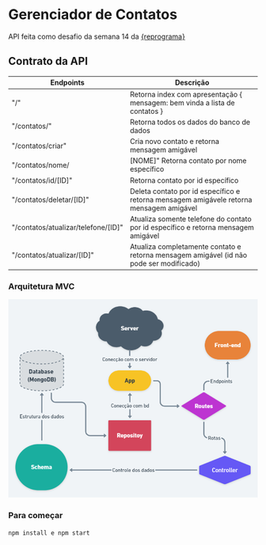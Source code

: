 # Gerenciador de Contatos
API feita como desafio da semana 14 da [{reprograma}](https://github.com/reprograma)

## Contrato da API

Endpoints|Descrição|
---|----|
"/"| Retorna index com apresentação { mensagem: bem vinda a lista de contatos }|---
 "/contatos/"| Retorna todos os dados do banco de dados|
 "/contatos/criar"| Cria novo contato e retorna mensagem amigável
 "/contatos/nome/|[NOME]" Retorna contato por nome específico
 "/contatos/id/[ID]" | Retorna contato por id específico|
 "/contatos/deletar/[ID]" | Deleta contato por id específico e retorna mensagem amigávele retorna mensagem amigável | (i
 "/contatos/atualizar/telefone/[ID]" | Atualiza somente telefone do contato por id específico e retorna mensagem amigável |
 "/contatos/atualizar/[ID]" |Atualiza completamente contato e retorna mensagem amigável (id não pode ser modificado)


### Arquitetura MVC

![MVC](/api-contatos\img\CRUD.png)



### Para começar
`npm install e npm start`
